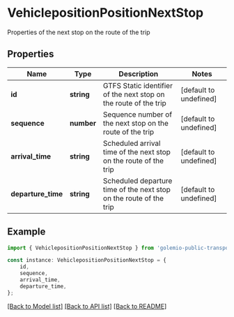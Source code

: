 # VehiclepositionPositionNextStop

Properties of the next stop on the route of the trip

## Properties

Name | Type | Description | Notes
------------ | ------------- | ------------- | -------------
**id** | **string** | GTFS Static identifier of the next stop on the route of the trip | [default to undefined]
**sequence** | **number** | Sequence number of the next stop on the route of the trip | [default to undefined]
**arrival_time** | **string** | Scheduled arrival time of the next stop on the route of the trip | [default to undefined]
**departure_time** | **string** | Scheduled departure time of the next stop on the route of the trip | [default to undefined]

## Example

```typescript
import { VehiclepositionPositionNextStop } from 'golemio-public-transport-api';

const instance: VehiclepositionPositionNextStop = {
    id,
    sequence,
    arrival_time,
    departure_time,
};
```

[[Back to Model list]](../README.md#documentation-for-models) [[Back to API list]](../README.md#documentation-for-api-endpoints) [[Back to README]](../README.md)
